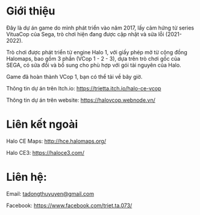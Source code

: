 # Giới thiệu
Đây là dự án game do mình phát triển vào năm 2017, lấy cảm hứng từ series VituaCop của Sega, trò chơi hiện đang được cập nhật và sửa lỗi (2021-2022).

Trò chơi được phát triển từ engine Halo 1, với giấy phép mở từ cộng đồng Halomaps, bao gồm 3 phần (VCop 1 - 2 - 3), dựa trên trò chơi gốc của SEGA, có sửa đổi và bổ sung cho phù hợp với gói tài nguyên của Halo.

Game đã hoàn thành VCop 1, bạn có thể tải về bây giờ.

Thông tin dự án trên Itch.io: https://trietta.itch.io/halo-ce-vcop

Thông tin dự án trên website: https://halovcop.webnode.vn/

# Liên kết ngoài
Halo CE Maps: http://hce.halomaps.org/

Halo CE3: https://haloce3.com/

# Liên hệ:
Email: tadongthuyuyen@gmail.com

Facebook: https://www.facebook.com/triet.ta.073/ 
